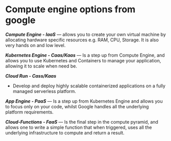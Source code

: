 # Compute engine options from google

***Compute Engine - IaaS***
— allows you to create your own virtual machine by allocating hardware specific resources 
e.g. RAM, CPU, Storage. It is also very hands on and low level.

***Kubernetes Engine - Caas/Kaas***
— Is a step up from Compute Engine, and allows you to use Kubernetes and 
Containers to manage your application, allowing it to scale when need be.

***Cloud Run - Cass/Kaas***

- Develop and deploy highly scalable containerized applications on a fully managed serverless platform.

***App Engine - PaaS***
— Is a step up from Kubernetes Engine and allows you to focus only on your code, 
whilst Google handles all the underlying platform requirements.

***Cloud-Functions - FaaS***
— Is the final step in the compute pyramid, and allows one to write a simple function that when triggered, 
uses all the underlying infrastructure to compute and return a result.
